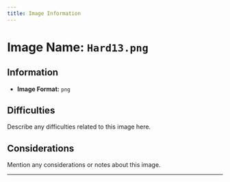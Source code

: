 ```yaml
---
title: Image Information
---
```


# Image Name: `Hard13.png`

## Information

- **Image Format:** `png`

## Difficulties

Describe any difficulties related to this image here.

## Considerations

Mention any considerations or notes about this image.

---
